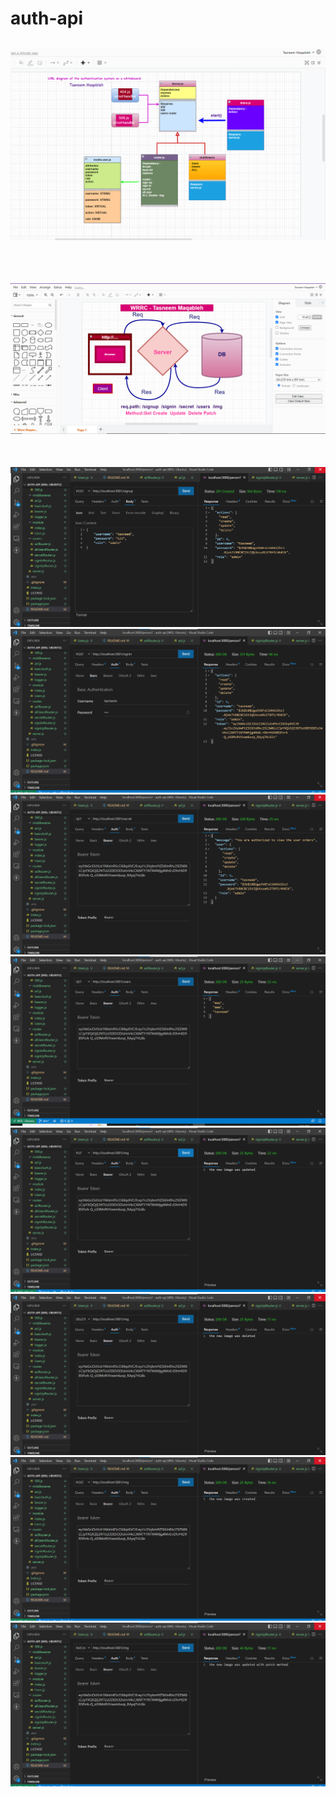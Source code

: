 # auth-api


## ![UML Diagram ACL](./assest/UML-ACL.png)
<br>

## ![WRRC](./assest/WRRC.png)
<br>

![result](./assest/signup.png)<br>
![result](./assest/signinn.png)<br>
![result](./assest/secret.png)<br>
![result](./assest/users.png)<br>
![result](./assest/img-update.png)<br>
![result](./assest/img-delete.png)<br>
![result](./assest/img-create.png)<br>
![result](./assest/img-patch.png)<br>









